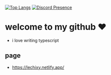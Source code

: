 [![Top Langs](https://github-readme-stats.vercel.app/api/top-langs/?username=lechixy&layout=compact&theme=synthwave)](https://github.com/anuraghazra/github-readme-stats)
[![Discord Presence](https://lanyard.cnrad.dev/api/391511241786654721)](https://discord.com/users/391511241786654721)

# welcome to my github ❤️
- i love writing typescript

## page
- https://lechixy.netlify.app/
